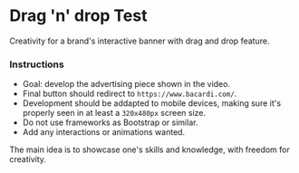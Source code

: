 # Drag 'n' drop Test
Creativity for a brand's interactive banner with drag and drop feature.


### Instructions
- Goal: develop the advertising piece shown in the video.
- Final button should redirect to `https://www.bacardi.com/`.
- Development should be addapted to mobile devices, making sure it's properly seen in at least a `320x480px` screen size.
- Do not use frameworks as Bootstrap or similar.
- Add any interactions or animations wanted.

The main idea is to showcase one's skills and knowledge, with freedom for creativity.